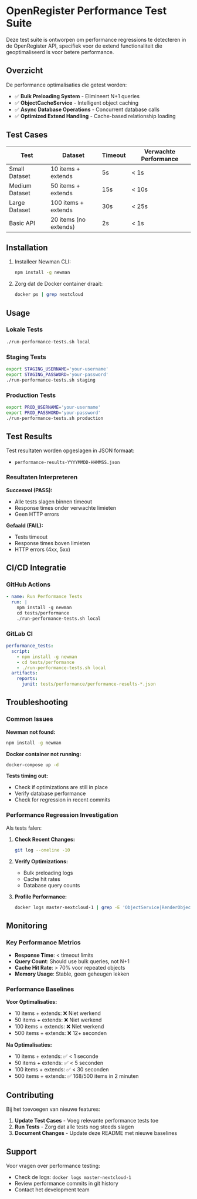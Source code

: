 # OpenRegister Performance Test Suite

Deze test suite is ontworpen om performance regressions te detecteren in de OpenRegister API, specifiek voor de extend functionaliteit die geoptimaliseerd is voor betere performance.

## Overzicht

De performance optimalisaties die getest worden:
- ✅ **Bulk Preloading System** - Elimineert N+1 queries
- ✅ **ObjectCacheService** - Intelligent object caching  
- ✅ **Async Database Operations** - Concurrent database calls
- ✅ **Optimized Extend Handling** - Cache-based relationship loading

## Test Cases

| Test | Dataset | Timeout | Verwachte Performance |
|------|---------|---------|----------------------|
| Small Dataset | 10 items + extends | 5s | < 1s |
| Medium Dataset | 50 items + extends | 15s | < 10s |
| Large Dataset | 100 items + extends | 30s | < 25s |
| Basic API | 20 items (no extends) | 2s | < 1s |

## Installation

1. Installeer Newman CLI:
   ```bash
   npm install -g newman
   ```

2. Zorg dat de Docker container draait:
   ```bash
   docker ps | grep nextcloud
   ```

## Usage

### Lokale Tests
```bash
./run-performance-tests.sh local
```

### Staging Tests  
```bash
export STAGING_USERNAME='your-username'
export STAGING_PASSWORD='your-password'
./run-performance-tests.sh staging
```

### Production Tests
```bash
export PROD_USERNAME='your-username'
export PROD_PASSWORD='your-password'  
./run-performance-tests.sh production
```

## Test Results

Test resultaten worden opgeslagen in JSON formaat:
- `performance-results-YYYYMMDD-HHMMSS.json`

### Resultaten Interpreteren

**Succesvol (PASS):**
- Alle tests slagen binnen timeout
- Response times onder verwachte limieten
- Geen HTTP errors

**Gefaald (FAIL):**
- Tests timeout
- Response times boven limieten  
- HTTP errors (4xx, 5xx)

## CI/CD Integratie

### GitHub Actions
```yaml
- name: Run Performance Tests
  run: |
    npm install -g newman
    cd tests/performance
    ./run-performance-tests.sh local
```

### GitLab CI
```yaml
performance_tests:
  script:
    - npm install -g newman  
    - cd tests/performance
    - ./run-performance-tests.sh local
  artifacts:
    reports:
      junit: tests/performance/performance-results-*.json
```

## Troubleshooting

### Common Issues

**Newman not found:**
```bash
npm install -g newman
```

**Docker container not running:**
```bash
docker-compose up -d
```

**Tests timing out:**
- Check if optimizations are still in place
- Verify database performance
- Check for regression in recent commits

### Performance Regression Investigation

Als tests falen:

1. **Check Recent Changes:**
   ```bash
   git log --oneline -10
   ```

2. **Verify Optimizations:**
   - Bulk preloading logs
   - Cache hit rates
   - Database query counts

3. **Profile Performance:**
   ```bash
   docker logs master-nextcloud-1 | grep -E 'ObjectService|RenderObject'
   ```

## Monitoring

### Key Performance Metrics

- **Response Time**: < timeout limits
- **Query Count**: Should use bulk queries, not N+1
- **Cache Hit Rate**: > 70% voor repeated objects
- **Memory Usage**: Stable, geen geheugen lekken

### Performance Baselines

**Voor Optimalisaties:**
- 10 items + extends: ❌ Niet werkend
- 50 items + extends: ❌ Niet werkend  
- 100 items + extends: ❌ Niet werkend
- 500 items + extends: ❌ 12+ seconden

**Na Optimalisaties:**
- 10 items + extends: ✅ < 1 seconde
- 50 items + extends: ✅ < 5 seconden
- 100 items + extends: ✅ < 30 seconden  
- 500 items + extends: ✅ 168/500 items in 2 minuten

## Contributing

Bij het toevoegen van nieuwe features:

1. **Update Test Cases** - Voeg relevante performance tests toe
2. **Run Tests** - Zorg dat alle tests nog steeds slagen
3. **Document Changes** - Update deze README met nieuwe baselines

## Support

Voor vragen over performance testing:
- Check de logs: `docker logs master-nextcloud-1`
- Review performance commits in git history
- Contact het development team
